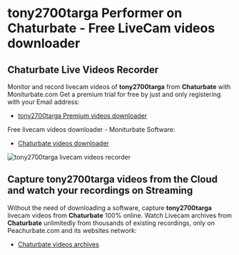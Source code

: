 # tony2700targa Performer on Chaturbate - Free LiveCam videos downloader

## Chaturbate Live Videos Recorder

Monitor and record livecam videos of **tony2700targa** from **Chaturbate** with Moniturbate.com
Get a premium trial for free by just and only registering with your Email address:
* [tony2700targa Premium videos downloader](https://moniturbate.com/request-demo-licence-key.html)

Free livecam videos downloader - Moniturbate Software:
* [Chaturbate videos downloader](https://moniturbate.com/moniturbate-download-software.html)

![tony2700targa livecam videos recorder](https://peachurnet.com/templates/moniturbate-software.png)


## Capture tony2700targa videos from the Cloud and watch your recordings on Streaming

Without the need of downloading a software, capture **tony2700targa** livecam videos from **Chaturbate** 100% online.
Watch Livecam archives from **Chaturbate** unlimitedly from thousands of existing recordings, only on Peachurbate.com and its websites network:
* [Chaturbate videos archives](https://peachurnet.com/)